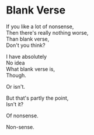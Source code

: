 # Blank Verse

If you like a lot of nonsense,  
Then there's really nothing worse,  
Than blank verse,  
Don't you think?  
  
I have absolutely  
No idea  
What blank verse is,  
Though.  
  
Or isn't.  

But that's partly the point,  
Isn't it?  
  
Of nonsense.  
  
Non-sense. 
